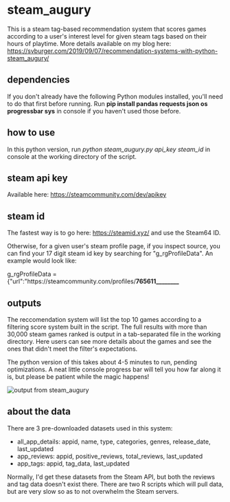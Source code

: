# steam_augury
This is a steam tag-based recommendation system that scores games according to a user's interest level for given steam tags based on their hours of playtime. More details available on my blog here: https://svburger.com/2019/09/07/recommendation-systems-with-python-steam_augury/

## dependencies
If you don't already have the following Python modules installed, you'll need to do that first before running. Run **pip install pandas requests json os progressbar sys** in console if you haven't used those before.

## how to use
In this python version, run *python steam_augury.py api_key steam_id* in console at the working directory of the script.

## steam api key
Available here: https://steamcommunity.com/dev/apikey

## steam id
The fastest way is to go here: https://steamid.xyz/ and use the Steam64 ID.

Otherwise, for a given user's steam profile page, if you inspect source, you can find your 17 digit steam id key by searching for "g_rgProfileData". An example would look like:

g_rgProfileData = {"url":"https:\/\/steamcommunity.com\/profiles\/**765611________**

## outputs
The reccomendation system will list the top 10 games according to a filtering score system built in the script. The full results with more than 30,000 steam games ranked is output in a tab-separated file in the working directory. Here users can see more details about the games and see the ones that didn't meet the filter's expectations.

The python version of this takes about 4-5 minutes to run, pending optimizations. A neat little console progress bar will tell you how far along it is, but please be patient while the magic happens!

![output from steam_augury](https://svburgercom.files.wordpress.com/2019/09/steam_augury-output.png?w=680)

## about the data
There are 3 pre-downloaded datasets used in this system:
 * all_app_details: appid, name, type, categories, genres, release_date, last_updated
 * app_reviews: appid, positive_reviews, total_reviews, last_updated
 * app_tags: appid, tag_data, last_updated
 
Normally, I'd get these datasets from the Steam API, but both the reviews and tag data doesn't exist there. There are two R scripts which will pull data, but are very slow so as to not overwhelm the Steam servers.
